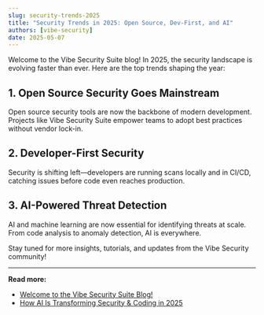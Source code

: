 ```yaml
---
slug: security-trends-2025
title: "Security Trends in 2025: Open Source, Dev-First, and AI"
authors: [vibe-security]
date: 2025-05-07
---
```


Welcome to the Vibe Security Suite blog! In 2025, the security landscape is evolving faster than ever. Here are the top trends shaping the year:

## 1. Open Source Security Goes Mainstream
Open source security tools are now the backbone of modern development. Projects like Vibe Security Suite empower teams to adopt best practices without vendor lock-in.

## 2. Developer-First Security
Security is shifting left—developers are running scans locally and in CI/CD, catching issues before code even reaches production.

## 3. AI-Powered Threat Detection
AI and machine learning are now essential for identifying threats at scale. From code analysis to anomaly detection, AI is everywhere.

Stay tuned for more insights, tutorials, and updates from the Vibe Security community!

---

**Read more:**
- [Welcome to the Vibe Security Suite Blog!](/blog/welcome-2025)
- [How AI Is Transforming Security & Coding in 2025](/blog/ai-trends-2025)
